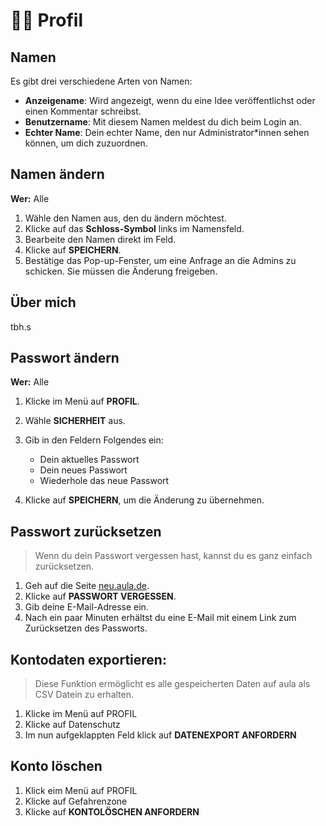 # 🧍🏾 Profil

## Namen

Es gibt drei verschiedene Arten von Namen:

* **Anzeigename**: Wird angezeigt, wenn du eine Idee veröffentlichst oder einen Kommentar schreibst.
* **Benutzername**: Mit diesem Namen meldest du dich beim Login an.
* **Echter Name**: Dein echter Name, den nur Administrator\*innen sehen können, um dich zuzuordnen.

## Namen ändern

**Wer:** Alle

1. Wähle den Namen aus, den du ändern möchtest.
2. Klicke auf das **Schloss-Symbol** links im Namensfeld.
3. Bearbeite den Namen direkt im Feld.
4. Klicke auf **SPEICHERN**.
5. Bestätige das Pop-up-Fenster, um eine Anfrage an die Admins zu schicken. Sie müssen die Änderung freigeben.

## Über mich
tbh.s

## Passwort ändern

**Wer:** Alle

1. Klicke im Menü auf **PROFIL**.
2. Wähle **SICHERHEIT** aus.
3. Gib in den Feldern Folgendes ein:

   * Dein aktuelles Passwort
   * Dein neues Passwort
   * Wiederhole das neue Passwort
4. Klicke auf **SPEICHERN**, um die Änderung zu übernehmen.

## Passwort zurücksetzen

> Wenn du dein Passwort vergessen hast, kannst du es ganz einfach zurücksetzen.

1. Geh auf die Seite [neu.aula.de](https://neu.aula.de).
2. Klicke auf **PASSWORT VERGESSEN**.
3. Gib deine E-Mail-Adresse ein.
4. Nach ein paar Minuten erhältst du eine E-Mail mit einem Link zum Zurücksetzen des Passworts.

## Kontodaten exportieren:
> Diese Funktion ermöglicht es alle gespeicherten Daten auf aula als CSV Datein zu erhalten.

1. Klicke im Menü auf PROFIL
2. Klicke auf Datenschutz
3. Im nun aufgeklappten Feld klick auf **DATENEXPORT ANFORDERN**

## Konto löschen 

1. Klick eim Menü auf PROFIL
2. Klicke auf Gefahrenzone
3. Klicke auf **KONTOLÖSCHEN ANFORDERN**
